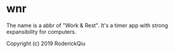 # wnr

The name is a abbr of "Work & Rest". It's a timer app with strong expansibility for computers.

Copyright (c) 2019 RoderickQiu